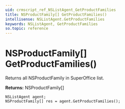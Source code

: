 ```yaml
---
uid: crmscript_ref_NSListAgent_GetProductFamilies
title: NSProductFamily[] GetProductFamilies()
intellisense: NSListAgent.GetProductFamilies
keywords: NSListAgent, GetProductFamilies
so.topic: reference
---
```


# NSProductFamily[] GetProductFamilies()

Returns all NSProductFamily in SuperOffice list.

**Returns:** NSProductFamily[]

```crmscript
NSListAgent agent;
NSProductFamily[] res = agent.GetProductFamilies();
```

